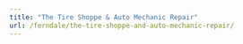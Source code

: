```yaml
---
title: "The Tire Shoppe & Auto Mechanic Repair"
url: /ferndale/the-tire-shoppe-and-auto-mechanic-repair/
---
```

